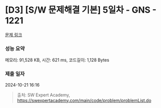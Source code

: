 # [D3] [S/W 문제해결 기본] 5일차 - GNS - 1221 

[문제 링크](https://swexpertacademy.com/main/code/problem/problemDetail.do?contestProbId=AV14jJh6ACYCFAYD) 

### 성능 요약

메모리: 91,528 KB, 시간: 621 ms, 코드길이: 1,128 Bytes

### 제출 일자

2024-10-21 16:16



> 출처: SW Expert Academy, https://swexpertacademy.com/main/code/problem/problemList.do